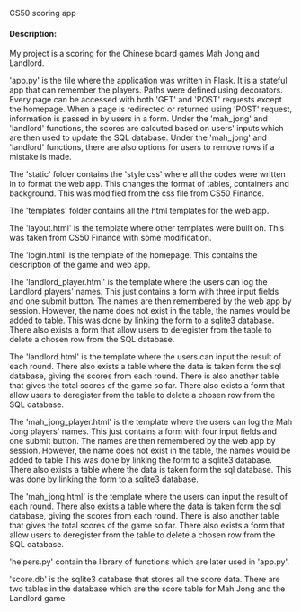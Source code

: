 CS50 scoring app

#### Description:
My project is a scoring for the Chinese board games Mah Jong and Landlord.

'app.py' is the file where the application was written in Flask. It is a stateful app that can remember the players. Paths were defined using decorators. Every page can be accessed with both 'GET' and 'POST' requests except the homepage. When a page is redirected or returned using 'POST' request, information is passed in by users in a form. Under the 'mah_jong' and 'landlord' functions, the scores are calcuted based on users' inputs which are then used to update the SQL database. Under the 'mah_jong' and 'landlord' functions, there are also options for users to remove rows if a mistake is made.

The 'static' folder contains the 'style.css' where all the codes were written in to format the web app. This changes the format of tables, containers and background. This was modified from the css file from CS50 Finance.

The 'templates' folder contains all the html templates for the web app.

The 'layout.html' is the template where other templates were built on. This was taken from CS50 Finance with some modification.

The 'login.html' is the template of the homepage. This contains the description of the game and web app.

The 'landlord_player.html' is the template where the users can log the Landlord players' names. This just contains a form with three input fields and one submit button. The names are then remembered by the web app by session. However, the name does not exist in the table, the names would be added to table. This was done by linking the form to a sqlite3 database. There also exists a form that allow users to deregister from the table to delete a chosen row from the SQL database.

The 'landlord.html' is the template where the users can input the result of each round. There also exists a table where the data is taken form the sql database, giving the scores from each round. There is also another table that gives the total scores of the game so far. There also exists a form that allow users to deregister from the table to delete a chosen row from the SQL database.


The 'mah_jong_player.html' is the template where the users can log the Mah Jong players' names. This just contains a form with four input fields and one submit button. The names are then remembered by the web app by session. However, the name does not exist in the table, the names would be added to table This was done by linking the form to a sqlite3 database. There also exists a table where the data is taken form the sql database. This was done by linking the form to a sqlite3 database.

The 'mah_jong.html' is the template where the users can input the result of each round. There also exists a table where the data is taken form the sql database, giving the scores from each round. There is also another table that gives the total scores of the game so far. There also exists a form that allow users to deregister from the table to delete a chosen row from the SQL database.

'helpers.py' contain the library of functions which are later used in 'app.py'.

'score.db' is the sqlite3 database that stores all the score data. There are two tables in the database which are the score table for Mah Jong and the Landlord game.


